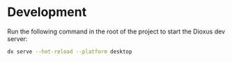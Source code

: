 # Development

Run the following command in the root of the project to start the Dioxus dev server:

```bash
dx serve --hot-reload --platform desktop
```


